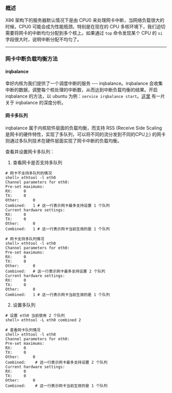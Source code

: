 ### 概述

X86 架构下的服务器默认情况下是由 CPU0 来处理网卡中断，当网络负载很大的时候，CPU0 可能会成为性能瓶颈。特别是在现在的 CPU 多核环境下，我们迫切需要将网卡的中断均匀分配到多个核上。如果通过 `top` 命令发现某个 CPU 的 `si` 字段很大时，说明中断分配不均匀了。

---

### 网卡中断负载均衡方法

#### irqbalance

幸好内核为我们提供了一个调度中断的服务 --- irqbalance。irqbalance 会收集中断的数据，调整每个核处理的中断数，从而达到中断负载均衡的结果。开启 irqbalance 的方法，以 ubuntu 为例：`service irqbalance start`。[这里](http://blog.yufeng.info/archives/2422) 有一片关于 irqbalance 的深度分析。

#### 网卡多队列

irqbalance 属于内核软件层面的负载均衡，而支持 RSS (Receive Side Scaling 是网卡的硬件特性，实现了多队列，可以将不同的流分发到不同的CPU上) 的网卡则通过多队列技术在硬件层面实现了网卡中断的负载均衡。

查看并设置网卡多队列：

1. 查看网卡是否支持多队列

```
# 网卡不支持多队列的情况
shell> ethtool -l eth0
Channel parameters for eth0:
Pre-set maximums:
RX:		0
TX:		0
Other:		0
Combined:	1 # 这一行表示网卡最多支持设置 1 个队列
Current hardware settings:
RX:		0
TX:		0
Other:		0
Combined:	1 # 这一行表示网卡当前生效的是 1 个队列

# 网卡支持多队列情况
shell> ethtool -l eth0
Channel parameters for eth0:
Pre-set maximums:
RX:		0
TX:		0
Other:		0
Combined:	# 这一行表示网卡最多支持设置 2 个队列
Current hardware settings:
RX:		0
TX:		0
Other:		0
Combined:	1 # 这一行表示网卡当前生效的是 1 个队列
```

2. 设置多队列

```
# 设置 eth0 当前使用 2 个队列
shell> ethtool -L eth0 combined 2

# 查看网卡队列情况
shell> ethtool -l eth0
Channel parameters for eth0:
Pre-set maximums:
RX:		0
TX:		0
Other:		0
Combined:	 # 这一行表示网卡最多支持设置 2 个队列
Current hardware settings:
RX:		0
TX:		0
Other:		0
Combined:	 # 这一行表示网卡当前生效的是 1 个队列
```











